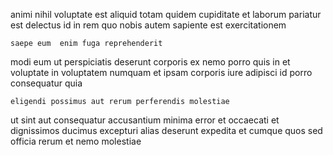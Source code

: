 <!--
title: Reduced modular contingency
author: Meaghan
date: 2014-10-09-1014
link: 2014-10-09-1014-reduced-modular-contingency
tags: [SVG,Technology,icons,bears]
-->

animi nihil voluptate
est aliquid totam 
quidem cupiditate et laborum pariatur
est delectus  id in rem quo 
nobis autem  sapiente est exercitationem
 	saepe eum  enim fuga reprehenderit
modi eum ut perspiciatis deserunt corporis
ex nemo porro quis in et voluptate in
voluptatem numquam et ipsam
 corporis  iure adipisci id porro consequatur quia
 	eligendi possimus aut rerum perferendis molestiae
 ut sint aut consequatur accusantium minima 
error et occaecati et dignissimos ducimus excepturi alias
deserunt expedita et cumque quos
sed officia rerum et
nemo  molestiae 